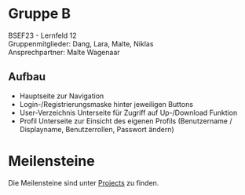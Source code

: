 # Gruppe B

BSEF23 - Lernfeld 12  
Gruppenmitglieder: Dang, Lara, Malte, Niklas  
Ansprechpartner: Malte Wagenaar

## Aufbau

- Hauptseite zur Navigation
- Login-/Registrierungsmaske hinter jeweiligen Buttons
- User-Verzeichnis Unterseite für Zugriff auf Up-/Download Funktion
- Profil Unterseite zur Einsicht des eigenen Profils (Benutzername / Displayname, Benutzerrollen, Passwort ändern)


# Meilensteine

Die Meilensteine sind unter [Projects](https://github.com/orgs/BBS2EMDBSEF/projects/13/views/1) zu finden.
